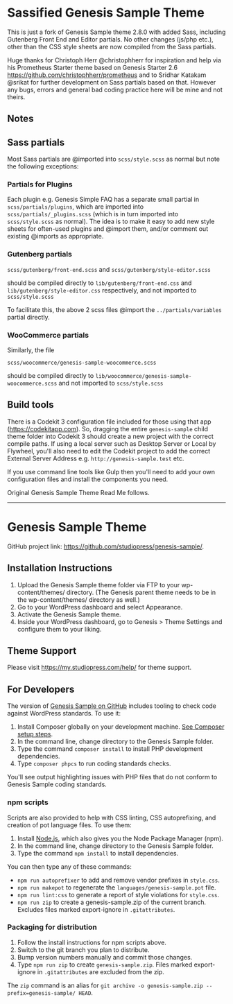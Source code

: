 # Sassified Genesis Sample Theme

This is just a fork of Genesis Sample theme 2.8.0 with added Sass, including Gutenberg Front End and Editor partials. No other changes (js/php etc.), other than the CSS style sheets are now compiled from the Sass partials.

Huge thanks for Christoph Herr @christophherr for inspiration and help via his Prometheus Starter theme based on Genesis Starter 2.6 https://github.com/christophherr/prometheus and to Sridhar Katakam @srikat for further development on Sass partials based on that. However any bugs, errors and general bad coding practice here will be mine and not theirs. 

## Notes

## Sass partials

Most Sass partials are @imported into `scss/style.scss` as normal but note the following exceptions:

### Partials for Plugins

Each plugin e.g. Genesis Simple FAQ has a separate small partial in `scss/partials/plugins`, which are imported into `scss/partials/_plugins.scss` (which is in turn imported into `scss/style.scss` as normal). The idea is to make it easy to add new style sheets for often-used plugins and @import them, and/or comment out existing @imports as appropriate.

### Gutenberg partials

`scss/gutenberg/front-end.scss`
and
`scss/gutenberg/style-editor.scss`

should be compiled directly to `lib/gutenberg/front-end.css` and `lib/gutenberg/style-editor.css` respectively, and not imported to `scss/style.scss`

To facilitate this, the above 2 scss files @import the `../partials/variables` partial directly.

### WooCommerce partials

Similarly, the file

`scss/woocommerce/genesis-sample-woocommerce.scss`

should be compiled directly to `lib/woocommerce/genesis-sample-woocommerce.scss` and not imported to `scss/style.scss`

## Build tools

There is a Codekit 3 configuration file included for those using that app (https://codekitapp.com). So, dragging the entire `genesis-sample` child theme folder into Codekit 3 should create a new project with the correct compile paths. If using a local server such as Desktop Server or Local by Flywheel, you'll also need to edit the Codekit project to add the correct External Server Address e.g. `http://genesis-sample.test` etc.

If you use command line tools like Gulp then you'll need to add your own configuration files and install the components you need.

Original Genesis Sample Theme Read Me follows.

---

# Genesis Sample Theme

GitHub project link: https://github.com/studiopress/genesis-sample/.


## Installation Instructions

1. Upload the Genesis Sample theme folder via FTP to your wp-content/themes/ directory. (The Genesis parent theme needs to be in the wp-content/themes/ directory as well.)
2. Go to your WordPress dashboard and select Appearance.
3. Activate the Genesis Sample theme.
4. Inside your WordPress dashboard, go to Genesis > Theme Settings and configure them to your liking.

## Theme Support

Please visit https://my.studiopress.com/help/ for theme support.

## For Developers

The version of [Genesis Sample on GitHub](https://github.com/studiopress/genesis-sample/) includes tooling to check code against WordPress standards. To use it:

1. Install Composer globally on your development machine. [See Composer setup steps](https://getcomposer.org/doc/00-intro.md#downloading-the-composer-executable).
2. In the command line, change directory to the Genesis Sample folder.
3. Type the command `composer install` to install PHP development dependencies.
4. Type `composer phpcs` to run coding standards checks.

You'll see output highlighting issues with PHP files that do not conform to Genesis Sample coding standards.

### npm scripts

Scripts are also provided to help with CSS linting, CSS autoprefixing, and creation of pot language files. To use them:

1. Install [Node.js](https://nodejs.org/), which also gives you the Node Package Manager (npm).
2. In the command line, change directory to the Genesis Sample folder.
3. Type the command `npm install` to install dependencies.

You can then type any of these commands:

- `npm run autoprefixer` to add and remove vendor prefixes in `style.css`.
- `npm run makepot` to regenerate the `languages/genesis-sample.pot` file.
- `npm run lint:css` to generate a report of style violations for `style.css`.
- `npm run zip` to create a genesis-sample.zip of the current branch. Excludes files marked export-ignore in `.gitattributes`.

### Packaging for distribution

1. Follow the install instructions for npm scripts above.
2. Switch to the git branch you plan to distribute.
3. Bump version numbers manually and commit those changes.
4. Type `npm run zip` to create `genesis-sample.zip`. Files marked export-ignore in `.gitattributes` are excluded from the zip.

The `zip` command is an alias for `git archive -o genesis-sample.zip --prefix=genesis-sample/ HEAD`.
